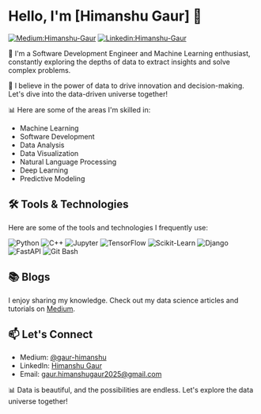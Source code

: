 # Hello, I'm [Himanshu Gaur] 👋

[![Medium:Himanshu-Gaur](https://img.shields.io/badge/Medium-%23000000.svg?style=flat-square&logo=medium&logoColor=white)](https://medium.com/@gaur-himanshu)
[![Linkedin:Himanshu-Gaur](https://img.shields.io/badge/-Himanshu-Gaur-blue?style=flat-square&logo=Linkedin&logoColor=white&link=https://www.linkedin.com/in/gaur/)](https://www.linkedin.com/in/gaur/)

🌟 I'm a Software Development Engineer and Machine Learning enthusiast, constantly exploring the depths of data to extract insights and solve complex problems.

🧠 I believe in the power of data to drive innovation and decision-making. Let's dive into the data-driven universe together!

📊 Here are some of the areas I'm skilled in:

- Machine Learning
- Software Development
- Data Analysis
- Data Visualization
- Natural Language Processing
- Deep Learning
- Predictive Modeling

## 🛠️ Tools & Technologies
Here are some of the tools and technologies I frequently use:

![Python](https://img.shields.io/badge/Python-%2314354C.svg?style=flat-square&logo=python&logoColor=white)
![C++](https://img.shields.io/badge/C%2B%2B-%2300599C.svg?style=flat-square&logo=c%2B%2B&logoColor=white)
![Jupyter](https://img.shields.io/badge/Jupyter-%23F37626.svg?style=flat-square&logo=jupyter&logoColor=white)
![TensorFlow](https://img.shields.io/badge/TensorFlow-%23FF6F00.svg?style=flat-square&logo=tensorflow&logoColor=white)
![Scikit-Learn](https://img.shields.io/badge/Scikit_Learn-%23F7931E.svg?style=flat-square&logo=scikit-learn&logoColor=white)
![Django](https://img.shields.io/badge/Django-%23092E20.svg?style=flat-square&logo=django&logoColor=white)
![FastAPI](https://img.shields.io/badge/FastAPI-%23007ACC.svg?style=flat-square&logo=fastapi&logoColor=white)
![Git Bash](https://img.shields.io/badge/Git%20Bash-%23F05032.svg?style=flat-square&logo=git&logoColor=white)


## 📚 Blogs
I enjoy sharing my knowledge. Check out my data science articles and tutorials on [Medium](https://medium.com/@gaur-himanshu).

## 📫 Let's Connect
- Medium: [@gaur-himanshu](https://medium.com/@gaur-himanshu)
- LinkedIn: [Himanshu Gaur](https://www.linkedin.com/in/gaur/)
- Email: [gaur.himanshugaur2025@gmail.com](mailto:gaur.himanshugaur2025@gmail.com)

📊 Data is beautiful, and the possibilities are endless. Let's explore the data universe together!
